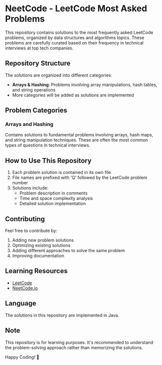 # NeetCode - LeetCode Most Asked Problems

This repository contains solutions to the most frequently asked LeetCode problems, organized by data structures and algorithms topics. These problems are carefully curated based on their frequency in technical interviews at top tech companies.

## Repository Structure

The solutions are organized into different categories:

- **Arrays & Hashing**: Problems involving array manipulations, hash tables, and string operations
- More categories will be added as solutions are implemented

## Problem Categories

### Arrays and Hashing
Contains solutions to fundamental problems involving arrays, hash maps, and string manipulation techniques. These are often the most common types of questions in technical interviews.

## How to Use This Repository

1. Each problem solution is contained in its own file
2. File names are prefixed with 'Q' followed by the LeetCode problem number
3. Solutions include:
   - Problem description in comments
   - Time and space complexity analysis
   - Detailed solution implementation

## Contributing

Feel free to contribute by:
1. Adding new problem solutions
2. Optimizing existing solutions
3. Adding different approaches to solve the same problem
4. Improving documentation

## Learning Resources

- [LeetCode](https://leetcode.com/)
- [NeetCode.io](https://neetcode.io/)

## Language

The solutions in this repository are implemented in Java.

## Note

This repository is for learning purposes. It's recommended to understand the problem-solving approach rather than memorizing the solutions.

Happy Coding! 🚀
